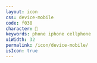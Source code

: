 ```yaml
---
layout: icon
css: device-mobile
code: f038
character: 
keywords: phone iphone cellphone
uiWidth: 32
permalink: /icon/device-mobile/
isIcon: true
---
```

